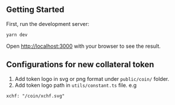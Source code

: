 ## Getting Started

First, run the development server:

```bash
yarn dev
```

Open [http://localhost:3000](http://localhost:3000) with your browser to see the result.

## Configurations for new collateral token

1. Add token logo in svg or png format under `public/coin/` folder.
2. Add token logo path in `utils/constant.ts` file. e.g

```
xchf: "/coin/xchf.svg"
```
